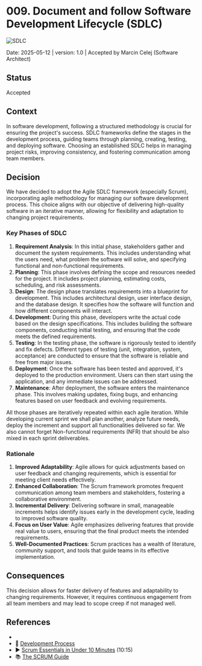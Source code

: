 ﻿# 009. Document and follow Software Development Lifecycle (SDLC)
![SDLC](https://img.shields.io/badge/SDLC-orange)

Date: 2025-05-12 | version: 1.0 | Accepted by Marcin Celej (Software Architect)

## Status

Accepted

## Context

In software development, following a structured methodology is crucial for ensuring the project's success.
SDLC frameworks define the stages in the development process, guiding teams through 
planning, creating, testing, and deploying software. 
Choosing an established SDLC helps in managing project risks, improving consistency, 
and fostering communication among team members.

## Decision

We have decided to adopt the Agile SDLC framework (especially Scrum),
incorporating agile methodology for managing our software development process. 
This choice aligns with our objective of delivering high-quality software
in an iterative manner, allowing for flexibility and adaptation to changing project requirements.

### Key Phases of SDLC

1. **Requirement Analysis**: In this initial phase, stakeholders gather and document the system requirements. This includes understanding what the users need, what problem the software will solve, and specifying functional and non-functional requirements.
2. **Planning**: This phase involves defining the scope and resources needed for the project. It includes project planning, estimating costs, scheduling, and risk assessments.
3. **Design**: The design phase translates requirements into a blueprint for development. This includes architectural design, user interface design, and the database design. It specifies how the software will function and how different components will interact.
4. **Development**: During this phase, developers write the actual code based on the design specifications. This includes building the software components, conducting initial testing, and ensuring that the code meets the defined requirements.
5. **Testing**: In the testing phase, the software is rigorously tested to identify and fix defects. Different types of testing (unit, integration, system, acceptance) are conducted to ensure that the software is reliable and free from major issues.
6. **Deployment**: Once the software has been tested and approved, it's deployed to the production environment. Users can then start using the application, and any immediate issues can be addressed.
7. **Maintenance**: After deployment, the software enters the maintenance phase. This involves making updates, fixing bugs, and enhancing features based on user feedback and evolving requirements.

All those phases are iteratively repeated within each agile iteration.
While developing current sprint we shall plan another, analyze future needs, deploy the increment and support all functionalities delivered so far.
We also cannot forget Non-functional requirements (NFR) that should be also mixed in each sprint deliverables.

### Rationale

1. **Improved Adaptability**: Agile allows for quick adjustments based on user feedback and changing requirements, which is essential for meeting client needs effectively.
2. **Enhanced Collaboration**: The Scrum framework promotes frequent communication among team members and stakeholders, fostering a collaborative environment.
3. **Incremental Delivery**: Delivering software in small, manageable increments helps identify issues early in the development cycle, leading to improved software quality.
4. **Focus on User Value**: Agile emphasizes delivering features that provide real value to users, ensuring that the final product meets the intended requirements.
5. **Well-Documented Practices**: Scrum practices has a wealth of literature, community support, and tools that guide teams in its effective implementation.

## Consequences

This decision allows for faster delivery of features and adaptability to changing requirements.
However, it requires continuous engagement from all team members and may lead to scope creep if not managed well.

## References

* [//]: # (TODO Add video link here)
* 📕 [Development Process](../../process/Development%20Process.md)
* ▶️ [Scrum Essentials in Under 10 Minutes](https://www.youtube.com/watch?v=RtQ3tpq-RuE&t=3s&ab_channel=ScrumAlliance) (10:15)
* 📚 [The SCRUM Guide](https://scrumguides.org/scrum-guide.html)
